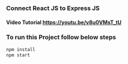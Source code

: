### Connect React JS to Express JS
#### Video Tutorial https://youtu.be/v8u0VMsT_tU

### To run this Project follow below steps
```bash
npm install
npm start
```
